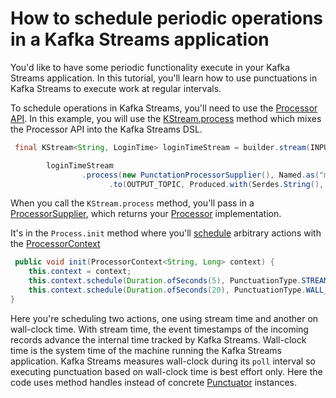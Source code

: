 <!-- title: How to schedule periodic operations in a Kafka Streams application -->
<!-- description: In this tutorial, learn how to schedule periodic operations in a Kafka Streams application, with step-by-step instructions and supporting code. -->

# How to schedule periodic operations in a Kafka Streams application

You'd like to have some periodic functionality execute in your Kafka Streams application. In this tutorial, you'll learn how to use punctuations in Kafka Streams to execute work at regular intervals.

To schedule operations in Kafka Streams, you'll need to use the [Processor API](https://kafka.apache.org/36/documentation/streams/developer-guide/processor-api.html).  In this example, you will use the [KStream.process](https://javadoc.io/static/org.apache.kafka/kafka-streams/3.6.1/org/apache/kafka/streams/kstream/KStream.html#process-org.apache.kafka.streams.processor.api.ProcessorSupplier-org.apache.kafka.streams.kstream.Named-java.lang.String...-) method which mixes the Processor API into the Kafka Streams DSL.

```java
 final KStream<String, LoginTime> loginTimeStream = builder.stream(INPUT_TOPIC, Consumed.with(Serdes.String(), loginTimeSerde));

        loginTimeStream
                .process(new PunctationProcessorSupplier(), Named.as("max-login-time-transformer"), LOGIN_TIME_STORE)
                      .to(OUTPUT_TOPIC, Produced.with(Serdes.String(), Serdes.Long()));
```

When you call the `KStream.process` method, you'll pass in a [ProcessorSupplier](https://javadoc.io/static/org.apache.kafka/kafka-streams/3.6.1/org/apache/kafka/streams/processor/api/ProcessorSupplier.html), which returns your [Processor](https://javadoc.io/static/org.apache.kafka/kafka-streams/3.6.1/org/apache/kafka/streams/processor/api/Processor.html) implementation.

It's in the `Process.init` method where you'll [schedule](https://javadoc.io/static/org.apache.kafka/kafka-streams/3.6.1/org/apache/kafka/streams/processor/api/ProcessingContext.html#schedule-java.time.Duration-org.apache.kafka.streams.processor.PunctuationType-org.apache.kafka.streams.processor.Punctuator-) arbitrary actions with the [ProcessorContext](https://javadoc.io/static/org.apache.kafka/kafka-streams/3.6.1/org/apache/kafka/streams/processor/api/ProcessorContext.html)

```java
 public void init(ProcessorContext<String, Long> context) {
    this.context = context;
    this.context.schedule(Duration.ofSeconds(5), PunctuationType.STREAM_TIME, this::streamTimePunctuator);
    this.context.schedule(Duration.ofSeconds(20), PunctuationType.WALL_CLOCK_TIME, this::wallClockTimePunctuator);
}
```
Here you're scheduling two actions, one using stream time and another on wall-clock time.  With stream time, the event timestamps of the incoming records advance
the internal time tracked by Kafka Streams.  Wall-clock time is the system time of the machine running the Kafka Streams application.  Kafka Streams measures wall-clock during its `poll` interval so executing punctuation based on wall-clock time is best effort only. Here the code uses method handles instead of concrete [Punctuator](https://javadoc.io/static/org.apache.kafka/kafka-streams/3.6.1/org/apache/kafka/streams/processor/Punctuator.html) instances.


